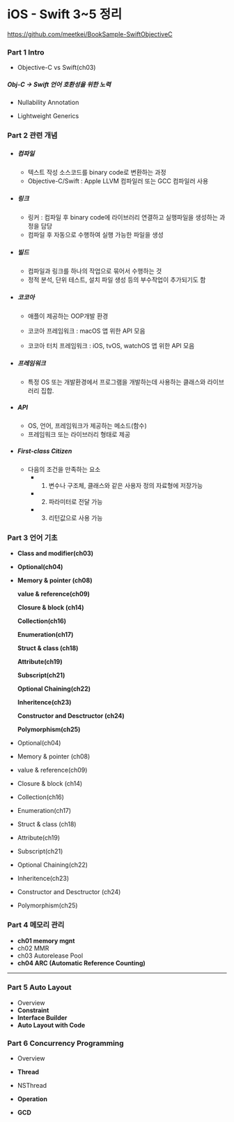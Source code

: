 # iOS - Swift 3~5 정리

https://github.com/meetkei/BookSample-SwiftObjectiveC

### Part 1 Intro

- Objective-C vs Swift(ch03)

##### Obj-C -> Swift 언어 호환성을 위한 노력

- Nullability Annotation

- Lightweight Generics

### Part 2 관련 개념

- ##### 컴파일

  - 텍스트 작성 소스코드를 binary code로 변환하는 과정
  - Objective-C/Swift : Apple LLVM 컴파일러 또는 GCC 컴파일러 사용

- ##### 링크

  - 링커 : 컴파일 후 binary code에 라이브러리 연결하고 실행파일을 생성하는 과정을 담당
  - 컴파일 후 자동으로 수행하여 실행 가능한 파일을 생성

- ##### 빌드

  - 컴파일과 링크를 하나의 작업으로 묶어서 수행하는 것
  - 정적 분석, 단위 테스트, 설치 파일 생성 등의 부수작업이 추가되기도 함

- ##### 코코아

  - 애플이 제공하는 OOP개발 환경

  - 코코아 프레임워크 : macOS 앱 위한 API 모음

  - 코코아 터치 프레임워크 : iOS, tvOS, watchOS 앱 위한 API 모음

    

- ##### 프레임워크

  - 특정 OS 또는 개발환경에서 프로그램을 개발하는데 사용하는 클래스와 라이브러리 집합.

- ##### API

  - OS, 언어, 프레임워크가 제공하는 메소드(함수)
  - 프레임워크 또는 라이브러리 형태로 제공 

- ##### First-class Citizen

  - 다음의 조건을 만족하는 요소
    - 1)  변수나 구조체, 클래스와 같은 사용자 정의 자료형에 저장가능
    - 2) 파라미터로 전달 가능
    - 3) 리턴값으로 사용 가능

  



### Part 3 언어 기초

- **Class and modifier(ch03)**

- **Optional(ch04)**

- **Memory & pointer (ch08)**

  **value & reference(ch09)**

  **Closure & block (ch14)**

  **Collection(ch16)**

  **Enumeration(ch17)**

  **Struct & class (ch18)**

  **Attribute(ch19)**

  **Subscript(ch21)**

  **Optional Chaining(ch22)**

  **Inheritence(ch23)**

  **Constructor and Desctructor (ch24)**

  **Polymorphism(ch25)**

- Optional(ch04)
- Memory & pointer (ch08)
- value & reference(ch09)
- Closure & block (ch14)
- Collection(ch16)
- Enumeration(ch17)
- Struct & class (ch18)
- Attribute(ch19)
- Subscript(ch21)
- Optional Chaining(ch22)
- Inheritence(ch23)
- Constructor and Desctructor (ch24)
- Polymorphism(ch25)



### Part 4 메모리 관리

- **ch01 memory mgnt**
- ch02 MMR
- ch03 Autorelease Pool
- **ch04 ARC (Automatic Reference Counting)**





-------



### Part 5 Auto Layout

- Overview
- **Constraint**
- **Interface Builder**
- **Auto Layout with Code**





### Part 6 Concurrency Programming

- Overview

- **Thread**
- NSThread
- **Operation**
- **GCD**